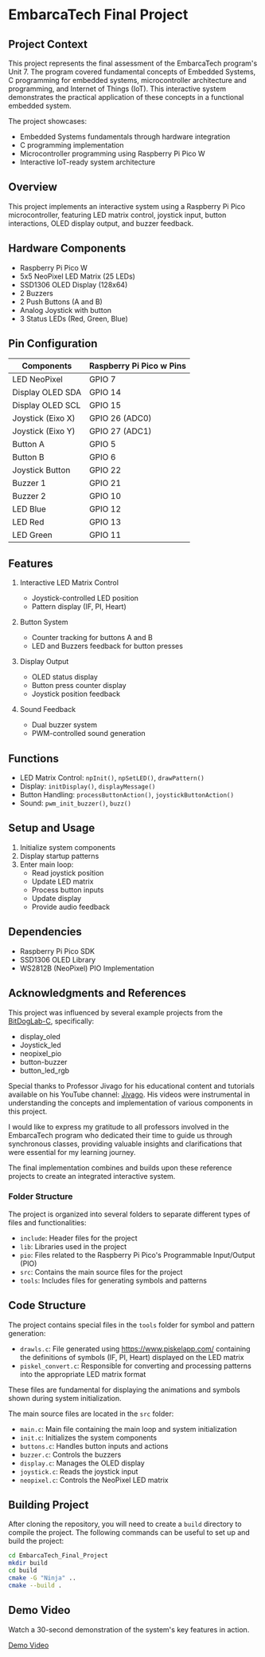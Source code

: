 # EmbarcaTech Final Project

## Project Context
This project represents the final assessment of the EmbarcaTech program's Unit 7. The program covered fundamental concepts of Embedded Systems, C programming for embedded systems, microcontroller architecture and programming, and Internet of Things (IoT). This interactive system demonstrates the practical application of these concepts in a functional embedded system.

The project showcases:
- Embedded Systems fundamentals through hardware integration
- C programming implementation
- Microcontroller programming using Raspberry Pi Pico W
- Interactive IoT-ready system architecture

## Overview
This project implements an interactive system using a Raspberry Pi Pico microcontroller, featuring LED matrix control, joystick input, button interactions, OLED display output, and buzzer feedback.

## Hardware Components
- Raspberry Pi Pico W
- 5x5 NeoPixel LED Matrix (25 LEDs)
- SSD1306 OLED Display (128x64)
- 2 Buzzers
- 2 Push Buttons (A and B)
- Analog Joystick with button
- 3 Status LEDs (Red, Green, Blue)

## Pin Configuration

| Components       | Raspberry Pi Pico w Pins  |
|------------------|---------------------------|
| LED NeoPixel     | GPIO 7                    |
| Display OLED SDA | GPIO 14                   |
| Display OLED SCL | GPIO 15                   |
| Joystick (Eixo X)| GPIO 26 (ADC0)            |
| Joystick (Eixo Y)| GPIO 27 (ADC1)            |
| Button A         | GPIO 5                    |
| Button B         | GPIO 6                    |
| Joystick Button  | GPIO 22                   |
| Buzzer 1         | GPIO 21                   |
| Buzzer 2         | GPIO 10                   |
| LED Blue         | GPIO 12                   |
| LED Red          | GPIO 13                   |
| LED Green        | GPIO 11                   |

## Features
1. Interactive LED Matrix Control
   - Joystick-controlled LED position
   - Pattern display (IF, PI, Heart)

2. Button System
   - Counter tracking for buttons A and B
   - LED and Buzzers feedback for button presses

3. Display Output
   - OLED status display
   - Button press counter display
   - Joystick position feedback

4. Sound Feedback
   - Dual buzzer system
   - PWM-controlled sound generation

## Functions
- LED Matrix Control: `npInit()`, `npSetLED()`, `drawPattern()`
- Display: `initDisplay()`, `displayMessage()`
- Button Handling: `processButtonAction()`, `joystickButtonAction()`
- Sound: `pwm_init_buzzer()`, `buzz()`

## Setup and Usage
1. Initialize system components
2. Display startup patterns
3. Enter main loop:
   - Read joystick position
   - Update LED matrix
   - Process button inputs
   - Update display
   - Provide audio feedback

## Dependencies
- Raspberry Pi Pico SDK
- SSD1306 OLED Library
- WS2812B (NeoPixel) PIO Implementation

## Acknowledgments and References

This project was influenced by several example projects from the [BitDogLab-C](https://github.com/BitDogLab/BitDogLab-C), specifically:

- display_oled
- Joystick_led
- neopixel_pio
- button-buzzer
- button_led_rgb

Special thanks to Professor Jivago for his educational content and tutorials available on his YouTube channel: [Jivago](https://www.youtube.com/@profjivago9719). His videos were instrumental in understanding the concepts and implementation of various components in this project.

I would like to express my gratitude to all professors involved in the EmbarcaTech program who dedicated their time to guide us through synchronous classes, providing valuable insights and clarifications that were essential for my learning journey.

The final implementation combines and builds upon these reference projects to create an integrated interactive system.
### Folder Structure
The project is organized into several folders to separate different types of files and functionalities:

- `include`: Header files for the project
- `lib`: Libraries used in the project
- `pio`: Files related to the Raspberry Pi Pico's Programmable Input/Output (PIO)
- `src`: Contains the main source files for the project
- `tools`: Includes files for generating symbols and patterns

## Code Structure
The project contains special files in the `tools` folder for symbol and pattern generation:

- `drawls.c`: File generated using https://www.piskelapp.com/ containing the definitions of symbols (IF, PI, Heart) displayed on the LED matrix
- `piskel_convert.c`: Responsible for converting and processing patterns into the appropriate LED matrix format

These files are fundamental for displaying the animations and symbols shown during system initialization.

The main source files are located in the `src` folder:

- `main.c`: Main file containing the main loop and system initialization
- `init.c`: Initializes the system components
- `buttons.c`: Handles button inputs and actions
- `buzzer.c`: Controls the buzzers
- `display.c`: Manages the OLED display
- `joystick.c`: Reads the joystick input
- `neopixel.c`: Controls the NeoPixel LED matrix

## Building Project
After cloning the repository, you will need to create a `build` directory to compile the project. The following commands can be useful to set up and build the project:

```bash
cd EmbarcaTech_Final_Project
mkdir build
cd build
cmake -G "Ninja" ..
cmake --build .
```

## Demo Video

Watch a 30-second demonstration of the system's key features in action.

[Demo Video](https://youtu.be/H-Bg4PmH9-0?si=BmzUuu4fzx-mDRKq)

